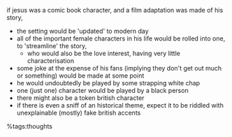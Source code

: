 if jesus was a comic book character, and a film adaptation was made of his story,

* the setting would be 'updated' to modern day
* all of the important female characters in his life would be rolled into one, to 'streamline' the story,
	- who would also be the love interest, having very little characterisation
* some joke at the expense of his fans (implying they don't get out much or something) would be made at some point
* he would undoubtedly be played by some strapping white chap
* one (just one) character would be played by a black person
* there might also be a token british character
* if there is even a sniff of an historical theme, expect it to be riddled with unexplainable (mostly) fake british accents

%tags:thoughts
